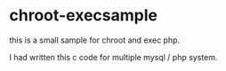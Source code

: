 # chroot-execsample

this is a small sample for chroot and exec php.

I had written this c code for multiple mysql / php system.
